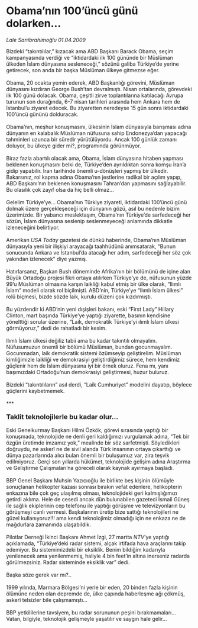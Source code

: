 # Obama’nın 100’üncü günü dolarken...

*Lale Sarıibrahimoğlu 01.04.2009*

<div class="taraf_structure_2col_1zq">
<div class="margen_n">



 <p>Bizdeki “takıntılılar,” kızacak ama ABD Başkanı Barack Obama, seçim kampanyasında verdiği ve “iktidardaki ilk 100 gününde bir Müslüman ülkeden İslam dünyasına sesleneceği,” sözünü galiba Türkiye’de yerine getirecek, son anda bir başka Müslüman ülkeye gitmezse eğer. <br/><br/>Obama, 20 ocakta yemin ederek, ABD Başkanlığı görevini, Müslüman dünyasını kızdıran George Bush’tan devralmıştı. Nisan ortalarında, görevdeki ilk 100 günü dolacak. Obama, çeşitli zirve toplantılarına katılacağı Avrupa turunun son durağında, 6-7 nisan tarihleri arasında hem Ankara hem de İstanbul’u ziyaret edecek. Bu ziyaretten neredeyse 15 gün sonra iktidardaki 100’üncü gününü dolduracak. <br/><br/>Obama’nın, meşhur konuşmasını, ülkesinin İslam dünyasıyla barışması adına dünyanın en kalabalık Müslüman nüfusuna sahip Endonezya’dan yapacağı tahminleri uzunca bir süredir yürütülüyordu. Ancak 100 günlük zamanı doluyor, bu ülkeye gider mi?, programında görünmüyor. <br/><br/>Biraz fazla abartılı olacak ama, Obama, İslam dünyasına hitaben yapması beklenen konuşmasını belki de, Türkiye’den ayrıldıktan sonra komşu İran’a gidip yapabilir. İran tarihinde önemli u-dönüşleri yapmış bir ülkedir. Bakarsınız, rol kapma adına Obama’nın jestlerine radikal bir açılım yapıp, ABD Başkanı’nın beklenen konuşmasını Tahran’dan yapmasını sağlayabilir. Bu olasılık çok zayıf olsa da hiç belli olmaz... <br/><br/>Gelelim Türkiye’ye... Obama’nın Türkiye ziyareti, iktidardaki 100’üncü günü dolmak üzere gerçekleşeceği için dünyanın gözü, asıl bu nedenle bizim üzerimizde. Bir yabancı meslektaşım, Obama’nın Türkiye’de sarfedeceği her sözün, İslam dünyasına seslenip seslenmeyeceği anlamında dikkatle izleneceğini belirtiyor. <br/><br/>Amerikan <i>USA Today</i> gazetesi de dünkü haberinde, Obama’nın Müslüman dünyasıyla yeni bir ilişkiyi arayacağı taahhüdünü anımsatarak, “Bunun sonucunda Ankara ve İstanbul’da atacağı her adım, sarfedeceği her söz çok yakından izlenecek” diye yazmış. <br/><br/>Hatırlarsanız, Başkan Bush döneminde Afrika’nın bir bölümünü de içine alan Büyük Ortadoğu projesi fikri ortaya atılırken Türkiye’ye de, nüfusunun yüzde 99’u Müslüman olmasına karşın laikliği kabul etmiş bir ülke olarak, “Ilımlı İslam” modeli olarak rol biçilmişti. ABD’nin, Türkiye’ye “Ilımlı İslam ülkesi” rolü biçmesi, bizde sözde laik, kurulu düzeni çok kızdırmıştı. <br/><br/>Bu yüzdendir ki ABD’nin yeni dışişleri bakanı, eski “First Lady” Hillary Clinton, mart başında Türkiye’ye yaptığı ziyarette, basının kendisine yönelttiği sorular üzerine, “Laik, demokratik Türkiye’yi ılımlı İslam ülkesi görmüyoruz,” dedi de rahatladı bir kesim. <br/><br/>Ilımlı İslam ülkesi değiliz tabii ama bu kadar takıntılı olmayalım. Nüfusumuzun önemli bir bölümü Müslüman, bundan gocunmayalım. Gocunmadan, laik demokratik sistemi özümseyip geliştirelim. Müslüman kimliğimizle laikliği ve demokrasiyi geliştirdiğimiz sürece, hem kendimiz güçlenir hem de İslam dünyasına iyi bir örnek oluruz. Fena mı, yanı başımızdaki Ortadoğu’nun demokrasiyi geliştirmesi, huzur buluruz. <br/><br/>Bizdeki “takıntılıların” asıl derdi, “Laik Cumhuriyet” modelini dayatıp, böylece güçlerini kaybetmemek. <br/><br/>*** <br/><br/><font size="4"><strong>Taklit teknolojilerle bu kadar olur...</strong></font> <br/><br/>Eski Genelkurmay Başkanı Hilmi Özkök, görevi sırasında yaptığı bir konuşmada, teknolojide ne denli geri kaldığımızı vurgulamak adına, “Tek bir özgün üretimde imzamız yok,” mealinde bir söz sarfetmişti. Söyledikleri doğruydu, ne askerî ne de sivil alanda Türk insanının ortaya çıkarttığı ve dünya pazarlarında alıcı bulan önemli bir buluşumuz var, zira teşvik edilmiyoruz. Gerçi son yıllarda hükümet, teknolojide gelişim adına Araştırma ve Geliştirme Çalışmaları’na göreceli olarak kaynak ayırmaya başladı. <br/><br/>BBP Genel Başkanı Muhsin Yazıcıoğlu ile birlikte beş kişinin ölümüyle sonuçlanan helikopter kazası sonrası bırakın vefat edenlere, helikopterin enkazına bile çok geç ulaşılmış olması, teknolojideki geri kalmışlığımızı getirdi aklıma. Hele de cesedi ancak dün bulunabilen gazeteci İsmail Güneş ile sağlık ekiplerinin cep telefonu ile yaptığı görüşme ve televizyonların bu görüşmeyi canlı vermesi. Başkalarının üretip bize sattığı teknolojileri ne güzel kullanıyoruz!!! ama kendi teknolojimiz olmadığı için ne enkaza ne de mağdurlara zamanında ulaşabildik. <br/><br/>Pilotlar Derneği İkinci Başkanı Ahmet İzgi, 27 martta <i>NTV</i>’ye yaptığı açıklamada, “Türkiye’deki radar sistemi, alçak irtifada hava araçlarını takip edemiyor. Bu sistemimizdeki bir eksiklik. Benim bildiğim kadarıyla yenilenecek ama yenilenmemiş, haliyle 4 bin feet’in altına inerseniz radarda görülmezsiniz. Radar sisteminde eksiklik var” dedi. <br/><br/>Başka söze gerek var mı?.. <br/><br/>1999 yılında, Marmara Bölgesi’ni yerle bir eden, 20 binden fazla kişinin ölümüne neden olan depremde de, ülke çapında haberleşme ağı çökmüş, askerî telsizler bile çalışmamıştı... <br/><br/>BBP yetkililerine tavsiyem, bu radar sorununun peşini bırakmamaları... Vatan, bilgiyle, teknolojik gelişmeyle yaşatılır ve saygın hale gelir...</p>
<br/>
<br/>
<br/>



<br/>


<div id="taraf_not">
</div>

</div>


</div>
